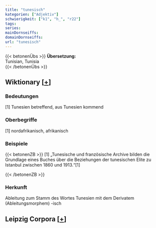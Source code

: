 ```yaml
---
title: "tunesisch"
kategorien: ["Adjektiv"]
schwierigkeit: ["k1", "h_", "r22"]
tags:
series:
mainDornseiffs:
domainDornseiffs:
url: "tunesisch"
---
```


{{< betonenÜbs >}}
**Übersetzung:**  
Tunisian, Tunisia  
{{< /betonenÜbs >}}

## Wiktionary [[+](https://de.wiktionary.org/wiki/tunesisch)]

### Bedeutungen
[1] Tunesien betreffend, aus Tunesien kommend  

### Oberbegriffe
[1] nordafrikanisch, afrikanisch  

### Beispiele
{{< betonenZB >}}
[1] „Tunesische und französische Archive bilden die Grundlage eines Buches über die Beziehungen der tunesischen Elite zu Istanbul zwischen 1860 und 1913.“[1]  

{{< /betonenZB >}}
### Herkunft
Ableitung zum Stamm des Wortes Tunesien mit dem Derivatem (Ableitungsmorphem) -isch  


## Leipzig Corpora [[+](https://corpora.uni-leipzig.de/en/res?word=tunesisch&corpusId=deu_newscrawl-public_2018)]

